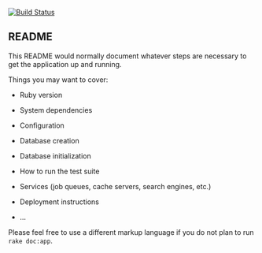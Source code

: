 [![Build Status](https://travis-ci.org/liangzhu43/TeamDashBoard.svg?branch=master)](https://travis-ci.org/liangzhu43/TeamDashBoard)

## README

This README would normally document whatever steps are necessary to get the
application up and running.

Things you may want to cover:

*   Ruby version

*   System dependencies

*   Configuration

*   Database creation

*   Database initialization

*   How to run the test suite

*   Services (job queues, cache servers, search engines, etc.)

*   Deployment instructions

*   ...


Please feel free to use a different markup language if you do not plan to run
`rake doc:app`.
